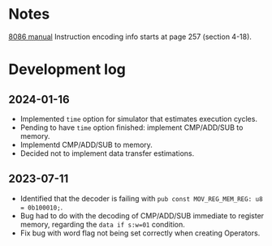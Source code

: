 # Notes
[8086 manual](https://ia801302.us.archive.org/2/items/bitsavers_intel80869lyUsersManualOct79_62967963/9800722-03_The_8086_Family_Users_Manual_Oct79.pdf)
Instruction encoding info starts at page 257 (section 4-18).

# Development log
## 2024-01-16
- Implemented `time` option for simulator that estimates execution cycles.
- Pending to have `time` option finished: implement CMP/ADD/SUB to memory.
- Implementd CMP/ADD/SUB to memory.
- Decided not to implement data transfer estimations.

## 2023-07-11
- Identified that the decoder is failing with `pub const MOV_REG_MEM_REG: u8 = 0b100010;`.
- Bug had to do with the decoding of CMP/ADD/SUB immediate to register memory, regarding the `data if s:w=01` condition.
- Fix bug with word flag not being set correctly when creating Operators.

